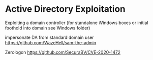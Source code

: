 # Active Directory Exploitation 
Exploiting a domain controller (for standalone Windows boxes or initial foothold into domain see Windows folder)   

impersonate DA from standard domain user   
https://github.com/WazeHell/sam-the-admin   

Zerologon 
https://github.com/SecuraBV/CVE-2020-1472   
